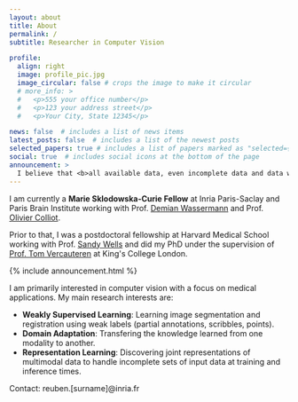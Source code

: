 ```yaml
---
layout: about
title: About
permalink: /
subtitle: Researcher in Computer Vision

profile:
  align: right
  image: profile_pic.jpg
  image_circular: false # crops the image to make it circular
  # more_info: >
  #   <p>555 your office number</p>
  #   <p>123 your address street</p>
  #   <p>Your City, State 12345</p>

news: false  # includes a list of news items
latest_posts: false  # includes a list of the newest posts
selected_papers: true # includes a list of papers marked as "selected={true}"
social: true  # includes social icons at the bottom of the page
announcement: >
  I believe that <b>all available data, even incomplete data and data with missing, incomplete, or partial annotations should be exploited to build robust and flexible machine learning models</b>.
---
```

<!-- <span style="font-size: 1.0rem;"> I am currently a postdoctoral fellow at Harvard Medical School working with [Sandy Wells](https://scholar.google.com/citations?user=DwXLsT8AAAAJ&hl=fr). Prior to that, I did my PhD under the supervision of [Tom Vercauteren](https://cai4cai.ml/) at King's College London. Here is a short CV.</span> -->

I am currently a **Marie Sklodowska-Curie Fellow** at Inria Paris-Saclay and Paris Brain Institute working with Prof. [Demian Wassermann](https://pages.saclay.inria.fr/demian.wassermann/) and Prof. [Olivier Colliot](https://www.aramislab.fr/). 

Prior to that, I was a postdoctoral fellowship at Harvard Medical School working with Prof. [Sandy Wells](https://scholar.google.com/citations?user=DwXLsT8AAAAJ&hl=fr) and did my PhD under the supervision of [Prof. Tom Vercauteren](https://cai4cai.ml/) at King's College London. 


{% include announcement.html %}

I am primarily interested in computer vision with a focus on medical applications. My main research interests are:
- **Weakly Supervised Learning**: Learning image segmentation and registration using weak labels (partial annotations, scribbles, points).
- **Domain Adaptation**: Transfering the knowledge learned from one modality to another.
- **Representation Learning**: Discovering joint representations of multimodal data to handle incomplete sets of input data at training and inference times.

Contact: <span class="font-weight-bold">reuben.[surname]@inria.fr</span>
